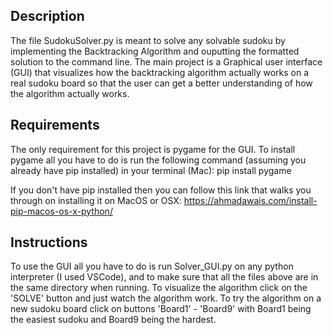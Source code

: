 ## Description

The file SudokuSolver.py is meant to solve any solvable sudoku by implementing the Backtracking Algorithm and ouputting the formatted solution to the command line. The main project is a Graphical user interface (GUI) that visualizes how the backtracking algorithm actually works on a real sudoku board so that the user can get a better understanding of how the algorithm actually works.


## Requirements

The only requirement for this project is pygame for the GUI.
To install pygame all you have to do is run the following command (assuming you already have pip installed) in your terminal (Mac): pip install pygame

If you don't have pip installed then you can follow this link that walks you through on installing it on MacOS or OSX: https://ahmadawais.com/install-pip-macos-os-x-python/ 


## Instructions
To use the GUI all you have to do is run Solver_GUI.py on any python interpreter (I used VSCode), and to make sure that all the files above are in the same directory when running. To visualize the algorithm click on the 'SOLVE' button  and just watch the algorithm work. To try the algorithm on a new sudoku board click on buttons 'Board1' - 'Board9' with Board1 being the easiest sudoku and Board9 being the hardest.
